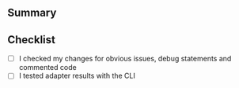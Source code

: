 <!-- 🦙🦙 Thanks for contributing ! 🦙🦙 -->

<!-- Please specify the adapter id in the title -->

<!-- If you're creating a new adapter, please make sure the `links` field is well specified: this info will help us review it -->

## Summary

<!-- Which issues will be closed? (if applicable) -->

<!-- What changes are being made? -->

<!-- Why are these changes necessary? -->

## Checklist

- [ ] I checked my changes for obvious issues, debug statements and commented code
- [ ] I tested adapter results with the CLI

<!-- Feel free to add additional comments. -->
